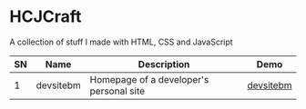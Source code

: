 # HCJCraft 

A collection of stuff I made with HTML, CSS and JavaScript

| SN | Name | Description | Demo |
| --- | --- | --- | --- |
| 1 | devsitebm | Homepage of a developer's personal site | [devsitebm](https://nslcoder.github.io/hcjcraft/devsitebm/)



